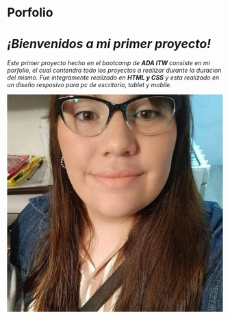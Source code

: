 # Porfolio
<h1><i>¡Bienvenidos a mi primer proyecto!<i></h1>
<p>Este primer proyecto hecho en el bootcamp de <b>ADA ITW </b> consiste en mi porfolio,
  el cual contendra todo los proyectos a realizar durante la duracion del mismo.
Fue integramente realizado en <b>HTML y CSS</b> y esta realizado en un diseño resposivo para pc de escritorio, tablet y mobile.
  
  ![Image text](https://github.com/Mayaba93/porfolio/blob/0b7b46ec2239a2f1f40f6cbcbadfcec5419ae038/Magui.jpg)
                                                  
  
  

